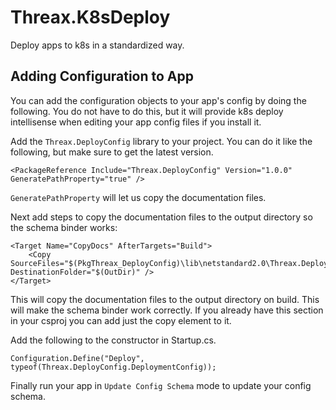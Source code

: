 # Threax.K8sDeploy
Deploy apps to k8s in a standardized way.

## Adding Configuration to App
You can add the configuration objects to your app's config by doing the following. You do not have to do this, but it will provide k8s deploy intellisense when editing your app config files if you install it.

Add the `Threax.DeployConfig` library to your project. You can do it like the following, but make sure to get the latest version.
```
<PackageReference Include="Threax.DeployConfig" Version="1.0.0" GeneratePathProperty="true" />
```
`GeneratePathProperty` will let us copy the documentation files.

Next add steps to copy the documentation files to the output directory so the schema binder works:
```
<Target Name="CopyDocs" AfterTargets="Build">
    <Copy SourceFiles="$(PkgThreax_DeployConfig)\lib\netstandard2.0\Threax.DeployConfig.xml" DestinationFolder="$(OutDir)" />
</Target>
```
This will copy the documentation files to the output directory on build. This will make the schema binder work correctly. If you already have this section in your csproj you can add just the copy element to it.

Add the following to the constructor in Startup.cs.
```
Configuration.Define("Deploy", typeof(Threax.DeployConfig.DeploymentConfig));
```

Finally run your app in `Update Config Schema` mode to update your config schema.
